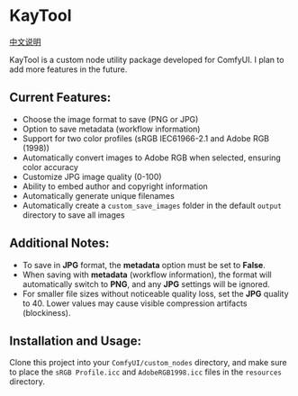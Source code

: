 # KayTool

[中文说明](./README.zh.md)


KayTool is a custom node utility package developed for ComfyUI. I plan to add more features in the future.

## Current Features:
- Choose the image format to save (PNG or JPG)
- Option to save metadata (workflow information)
- Support for two color profiles (sRGB IEC61966-2.1 and Adobe RGB (1998))
- Automatically convert images to Adobe RGB when selected, ensuring color accuracy
- Customize JPG image quality (0-100)
- Ability to embed author and copyright information
- Automatically generate unique filenames
- Automatically create a `custom_save_images` folder in the default `output` directory to save all images

## Additional Notes:
- To save in **JPG** format, the **metadata** option must be set to **False**.
- When saving with **metadata** (workflow information), the format will automatically switch to **PNG**, and any **JPG** settings will be ignored.
- For smaller file sizes without noticeable quality loss, set the **JPG** quality to 40. Lower values may cause visible compression artifacts (blockiness).

## Installation and Usage:
Clone this project into your `ComfyUI/custom_nodes` directory, and make sure to place the `sRGB Profile.icc` and `AdobeRGB1998.icc` files in the `resources` directory.